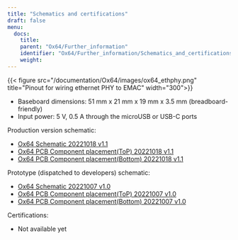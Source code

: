 ```yaml
---
title: "Schematics and certifications"
draft: false
menu:
  docs:
    title:
    parent: "Ox64/Further_information"
    identifier: "Ox64/Further_information/Schematics_and_certifications"
    weight:
---
```


{{< figure src="/documentation/Ox64/images/ox64_ethphy.png" title="Pinout for wiring ethernet PHY to EMAC" width="300">}}

* Baseboard dimensions: 51 mm x 21 mm x 19 mm x 3.5 mm (breadboard-friendly)
* Input power: 5 V, 0.5 A through the microUSB or USB-C ports

Production version schematic:

* [Ox64 Schematic 20221018 v1.1](https://files.pine64.org/doc/ox64/PINE64_Ox64-Schematic-202221018.pdf)
* [Ox64 PCB Component placement(ToP) 20221018 v1.1](https://files.pine64.org/doc/ox64/PINE64_Ox64_PCB_Placement-Top-20221018.pdf)
* [Ox64 PCB Component placement(Bottom) 20221018 v1.1](https://files.pine64.org/doc/ox64/PINE64_Ox64_PCB_Placement-Bottom-20221018.pdf)

Prototype (dispatched to developers) schematic:

* [Ox64 Schematic 20221007 v1.0](https://files.pine64.org/doc/ox64/PINE64_Ox64-Schematic-202221007.pdf)
* [Ox64 PCB Component placement(ToP) 20221007 v1.0](https://files.pine64.org/doc/ox64/PINE64_Ox64_PCB_Placement-Top-20221007.pdf)
* [Ox64 PCB Component placement(Bottom) 20221007 v1.0](https://files.pine64.org/doc/ox64/PINE64_Ox64_PCB_Placement-Bottom-20221007.pdf)

Certifications:

* Not available yet
